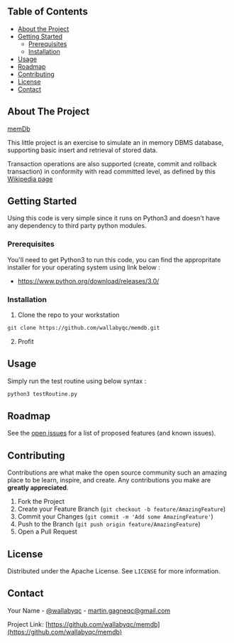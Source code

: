 <!-- TABLE OF CONTENTS -->
## Table of Contents

* [About the Project](#about-the-project)
* [Getting Started](#getting-started)
  * [Prerequisites](#prerequisites)
  * [Installation](#installation)
* [Usage](#usage)
* [Roadmap](#roadmap)
* [Contributing](#contributing)
* [License](#license)
* [Contact](#contact)



<!-- ABOUT THE PROJECT -->
## About The Project

[memDb](https://github.com/wallabyqc/memdb)

This little project is an exercise to simulate an in memory DBMS database, supporting basic insert and retrieval of stored data.

Transaction operations are also supported (create, commit and rollback transaction) in conformity with read committed level, as defined by this [Wikipedia page](https://en.m.wikipedia.org/wiki/Isolation_(database_systems)#Read_committed)


<!-- GETTING STARTED -->
## Getting Started

Using this code is very simple since it runs on Python3 and doesn't have any dependency to third party python modules.

### Prerequisites

You'll need to get Python3 to run this code, you can find the appropritate installer for your operating system using link below :
* https://www.python.org/download/releases/3.0/

### Installation

1. Clone the repo to your workstation
```sh
git clone https://github.com/wallabyqc/memdb.git
```
2. Profit


<!-- USAGE EXAMPLES -->
## Usage

Simply run the test routine using below syntax :
```sh
python3 testRoutine.py
```



<!-- ROADMAP -->
## Roadmap

See the [open issues](https://github.com/wallabyqc/memdb/issues) for a list of proposed features (and known issues).



<!-- CONTRIBUTING -->
## Contributing

Contributions are what make the open source community such an amazing place to be learn, inspire, and create. Any contributions you make are 
**greatly appreciated**.

1. Fork the Project
2. Create your Feature Branch (`git checkout -b feature/AmazingFeature`)
3. Commit your Changes (`git commit -m 'Add some AmazingFeature'`)
4. Push to the Branch (`git push origin feature/AmazingFeature`)
5. Open a Pull Request



<!-- LICENSE -->
## License

Distributed under the Apache License. See `LICENSE` for more information.



<!-- CONTACT -->
## Contact

Your Name - [@wallabyqc](https://twitter.com/wallabyqc) - martin.gagneqc@gmail.com

Project Link: [https://github.com/wallabyqc/memdb](https://github.com/wallabyqc/memdb)









